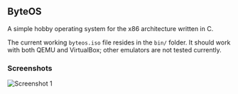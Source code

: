 ## ByteOS

A simple hobby operating system for the x86 architecture written in C.

The current working `byteos.iso` file resides in the `bin/` folder. It should work with both QEMU and VirtualBox; other emulators are not tested currently.

### Screenshots

![Screenshot 1](http://i.imgur.com/VB9OSuS.png)
